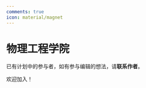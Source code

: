 ```yaml
---
comments: true
icon: material/magnet
---
```


# 物理工程学院

已有计划中的参与者，如有参与编辑的想法，请**联系作者**。

欢迎加入！